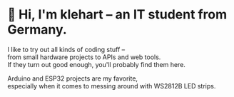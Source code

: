 
# 👋 Hi, I'm klehart – an IT student from Germany.

I like to try out all kinds of coding stuff –  
from small hardware projects to APIs and web tools.  
If they turn out good enough, you'll probably find them here.

Arduino and ESP32 projects are my favorite,  
especially when it comes to messing around with WS2812B LED strips.
